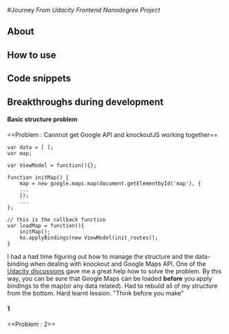 #Journey
*From Udacity Frontend Nanodegree Project*

## About

## How to use

## Code snippets

## Breakthroughs during development

#### Basic structure problem
==Problem : Cannnot get Google API and knockoutJS working together==
```
var data = [ ];
var map;

var ViewModel = function(){};

function initMap() {
	map = new google.maps.map(document.getElementbyId('map'), {
    ...
    });
    ...
};

// this is the callback function
var loadMap = function(){
	initMap();
    ko.applyBindings(new ViewModel(init_routes));
}
```

I had a had time figuring out how to manage the structure and the data-binding when dealing with knockout and Google Maps API. One of the [Udacity discussions](https://discussions.udacity.com/t/fighting-a-knockout-vs-google-maps-brick-wall/164367/4) gave me a great help how to solve the problem.
By this way, you can be sure that Google Maps can be loaded **before** you apply bindings to the map(or any data related).
Had to rebuild all of my structure from the bottom. Hard learnt lession. "Think before you make"


#### 1
==Problem : 2==
